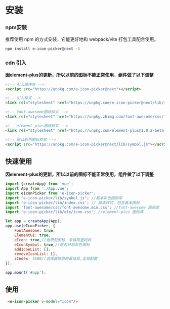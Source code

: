 # 安装
### npm安装

推荐使用 npm 的方式安装，它能更好地和 webpack/vite 打包工具配合使用。
```bash
npm install e-icon-picker@next -S
```

### cdn 引入

**因element-plus的更新，所以以前的图标不能正常使用，组件做了以下调整**

```html
<!-- 引入组件库 -->
<script src="https://unpkg.com/e-icon-picker@next"></script>

<!-- 引入样式 -->
<link rel="stylesheet" href="https://unpkg.com/e-icon-picker@next/lib/index.css">

<!-- font-awesome图标样式 -->
<link rel="stylesheet" href="https://unpkg.zhimg.com/font-awesome/css/font-awesome.min.css">

<!-- element-plus图标样式 -->
<link rel="stylesheet" href="https://unpkg.com/element-plus@1.0.2-beta.42/lib/theme-chalk/el-icon.css">

<!-- 默认彩色图标样式 -->
<script src="https://unpkg.com/e-icon-picker@next/lib/symbol.js"></script>
```

## 快速使用

**因element-plus的更新，所以以前的图标不能正常使用，组件做了以下调整**
```js
import {createApp} from 'vue';
import App from './App.vue';
import eIconPicker from 'e-icon-picker';
import "e-icon-picker/lib/symbol.js"; //基本彩色图标库
import 'e-icon-picker/lib/index.css'; // 基本样式，包含基本图标
import 'font-awesome/css/font-awesome.min.css'; //font-awesome 图标库
import 'e-icon-picker/lib/ele/icon.css'; //element-plus 图标库

let app = createApp(App);
app.use(eIconPicker, {
    FontAwesome: true,
    ElementUI: true,
    eIcon: true,//自带的图标，来自阿里妈妈
    eIconSymbol: true,//是否开启彩色图标
    addIconList: [],
    removeIconList: [],
    zIndex: 3100//选择器弹层的最低层,全局配置
});

app.mount('#app');
```

## 使用

```html
 <e-icon-picker v-model="icon"/>
```
